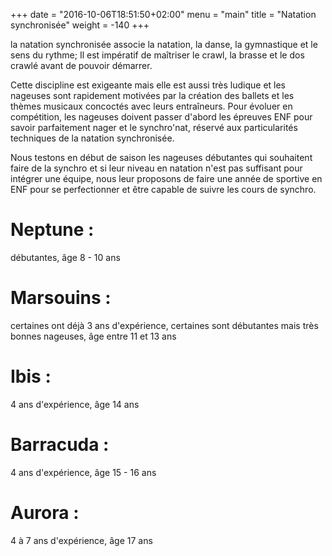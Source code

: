 +++
date = "2016-10-06T18:51:50+02:00"
menu = "main"
title = "Natation synchronisée"
weight = -140
+++

la natation synchronisée associe la natation, la danse, la gymnastique et le
sens du rythme;
Il est impératif de maîtriser le crawl, la brasse et le dos crawlé avant de
pouvoir démarrer.

Cette discipline est exigeante mais elle est aussi très ludique et les nageuses
sont rapidement motivées par la création des ballets et les thèmes musicaux
concoctés avec leurs entraîneurs.
Pour évoluer en compétition, les nageuses doivent passer d'abord les épreuves
ENF pour savoir parfaitement nager et le synchro'nat, réservé aux particularités
techniques de la natation synchronisée.

Nous testons en début de saison les nageuses débutantes qui souhaitent faire de
la synchro et si leur niveau en natation n'est pas suffisant pour intégrer une
équipe, nous leur proposons de faire une année de sportive en ENF pour se
perfectionner et être capable de suivre les cours de synchro.

# Neptune :

débutantes, âge 8 - 10 ans

# Marsouins :

certaines ont déjà 3 ans d'expérience, certaines sont débutantes mais très
bonnes nageuses, âge entre 11 et 13 ans

# Ibis :

4 ans d'expérience, âge 14 ans

# Barracuda :

4 ans d'expérience, âge 15 - 16 ans

# Aurora :
4 à 7 ans d'expérience, âge 17 ans

